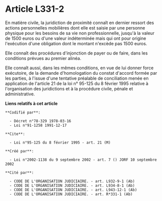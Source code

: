# Article L331-2

En matière civile, la juridiction de proximité connaît en dernier ressort des actions personnelles mobilières dont elle est
saisie par une personne physique pour les besoins de sa vie non professionnelle, jusqu'à la valeur de 1500 euros ou d'une
valeur indéterminée mais qui ont pour origine l'exécution d'une obligation dont le montant n'excède pas 1500 euros.

Elle connaît des procédures d'injonction de payer ou de faire, dans les conditions prévues au premier alinéa.

Elle connaît aussi, dans les mêmes conditions, en vue de lui donner force exécutoire, de la demande d'homologation du constat
d'accord formée par les parties, à l'issue d'une tentative préalable de conciliation menée en application de l'article 21 de
la loi n° 95-125 du 8 février 1995 relative à l'organisation des juridictions et à la procédure civile, pénale et
administrative.

**Liens relatifs à cet article**

	**Codifié par**:

	  - Décret n°78-329 1978-03-16
	  - Loi n°91-1258 1991-12-17

	**Cite**:

	  - Loi n°95-125 du 8 février 1995 - art. 21 (M)

	**Créé par**:

	  - Loi n°2002-1138 du 9 septembre 2002 - art. 7 () JORF 10 septembre 2002

	**Cité par**:

	  - CODE DE L'ORGANISATION JUDICIAIRE. - art. L932-9-1 (Ab)
	  - CODE DE L'ORGANISATION JUDICIAIRE. - art. L934-8-1 (Ab)
	  - CODE DE L'ORGANISATION JUDICIAIRE. - art. L943-12-1 (Ab)
	  - CODE DE L'ORGANISATION JUDICIAIRE. - art. R*331-1 (Ab)

